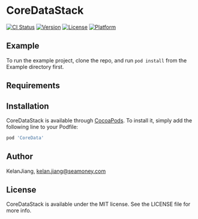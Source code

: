 # CoreDataStack

[![CI Status](https://img.shields.io/travis/KelanJiang/CoreData.svg?style=flat)](https://travis-ci.org/KelanJiang/CoreData)
[![Version](https://img.shields.io/cocoapods/v/CoreData.svg?style=flat)](https://cocoapods.org/pods/CoreData)
[![License](https://img.shields.io/cocoapods/l/CoreData.svg?style=flat)](https://cocoapods.org/pods/CoreData)
[![Platform](https://img.shields.io/cocoapods/p/CoreData.svg?style=flat)](https://cocoapods.org/pods/CoreData)

## Example

To run the example project, clone the repo, and run `pod install` from the Example directory first.

## Requirements

## Installation

CoreDataStack is available through [CocoaPods](https://cocoapods.org). To install
it, simply add the following line to your Podfile:

```ruby
pod 'CoreData'
```

## Author

KelanJiang, kelan.jiang@seamoney.com

## License

CoreDataStack is available under the MIT license. See the LICENSE file for more info.
